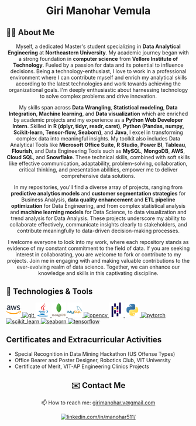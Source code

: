 <h1 align="center">Giri Manohar Vemula</h1>
<h2>👨‍💻 About Me</h2>
<p align="center"> Myself, a dedicated Master's student specializing in <b>Data Analytical Engineering</b> at <b>Northeastern University</b>. My academic journey began with a strong foundation in <b>computer science</b> from <b>Vellore Institute of Technology</b>. Fueled by a passion for data and its potential to influence decisions. Being a technology-enthusiast, I love to work in a professional environment where I can contribute myself and enrich my analytical skills according to the latest technologies and work towards achieving the organizational goals. I'm deeply enthusiastic about harnessing technology to solve complex problems and drive innovation. </p>

<p align="center"> My skills span across <b>Data Wrangling</b>, <b>Statistical modeling</b>, <b>Data Integration</b>, <b>Machine learning</b>, and <b>Data visualization</b> which are enriched by academic projects and my experience as a <b>Python Web Developer Intern</b>. Skilled in <b>R (dplyr, tidyr, readr, caret)</b>, <b>Python (Pandas, numpy, Scikit-learn, Tensor-flow, Seaborn)</b>, and <b>Java</b>, I excel in transforming complex data into meaningful insights. My toolkit also includes Data Analytical Tools like <b>Microsoft Office Suite</b>, <b>R Studio</b>, <b>Power BI</b>, <b>Tableau</b>, <b>Flourish</b>, and Data Engineering Tools such as <b>MySQL</b>, <b>MongoDB</b>, <b>AWS</b>, <b>Cloud SQL</b>, and <b>Snowflake</b>. These technical skills, combined with soft skills like effective communication, adaptability, problem-solving, collaboration, critical thinking, and presentation abilities, empower me to deliver comprehensive data solutions. </p>

<p align="center"> In my repositories, you'll find a diverse array of projects, ranging from <b>predictive analytics models</b> and <b>customer segmentation strategies</b> for Business Analysis, <b>data quality enhancement</b> and <b>ETL pipeline optimization</b> for Data Engineering, and from complex statistical analysis and <b>machine learning models</b> for Data Science, to data visualization and trend analysis for Data Analysis. These projects underscore my ability to collaborate effectively, communicate insights clearly to stakeholders, and contribute meaningfully to data-driven decision-making processes. </p>

<p align="center"> I welcome everyone to look into my work, where each repository stands as evidence of my constant commitment to the field of data. If you are seeking interest in collaborating, you are welcome to fork or contribute to my projects. Join me in engaging with and making valuable contributions to the ever-evolving realm of data science. Together, we can enhance our knowledge and skills in this captivating discipline. </p>

<h2>🔧 Technologies & Tools</h2>
<p align="left"> <a href="https://aws.amazon.com" target="_blank" rel="noreferrer"> <img src="https://raw.githubusercontent.com/devicons/devicon/master/icons/amazonwebservices/amazonwebservices-original-wordmark.svg" alt="aws" width="40" height="40"/> </a> <a href="https://git-scm.com/" target="_blank" rel="noreferrer"> <img src="https://www.vectorlogo.zone/logos/git-scm/git-scm-icon.svg" alt="git" width="40" height="40"/> </a> <a href="https://www.java.com" target="_blank" rel="noreferrer"> <img src="https://raw.githubusercontent.com/devicons/devicon/master/icons/java/java-original.svg" alt="java" width="40" height="40"/> </a> <a href="https://www.mongodb.com/" target="_blank" rel="noreferrer"> <img src="https://raw.githubusercontent.com/devicons/devicon/master/icons/mongodb/mongodb-original-wordmark.svg" alt="mongodb" width="40" height="40"/> </a> <a href="https://www.mysql.com/" target="_blank" rel="noreferrer"> <img src="https://raw.githubusercontent.com/devicons/devicon/master/icons/mysql/mysql-original-wordmark.svg" alt="mysql" width="40" height="40"/> </a> <a href="https://opencv.org/" target="_blank" rel="noreferrer"> <img src="https://www.vectorlogo.zone/logos/opencv/opencv-icon.svg" alt="opencv" width="40" height="40"/> </a> <a href="https://pandas.pydata.org/" target="_blank" rel="noreferrer"> <img src="https://raw.githubusercontent.com/devicons/devicon/2ae2a900d2f041da66e950e4d48052658d850630/icons/pandas/pandas-original.svg" alt="pandas" width="40" height="40"/> </a> <a href="https://www.python.org" target="_blank" rel="noreferrer"> <img src="https://raw.githubusercontent.com/devicons/devicon/master/icons/python/python-original.svg" alt="python" width="40" height="40"/> </a> <a href="https://pytorch.org/" target="_blank" rel="noreferrer"> <img src="https://www.vectorlogo.zone/logos/pytorch/pytorch-icon.svg" alt="pytorch" width="40" height="40"/> </a> <a href="https://scikit-learn.org/" target="_blank" rel="noreferrer"> <img src="https://upload.wikimedia.org/wikipedia/commons/0/05/Scikit_learn_logo_small.svg" alt="scikit_learn" width="40" height="40"/> </a> <a href="https://seaborn.pydata.org/" target="_blank" rel="noreferrer"> <img src="https://seaborn.pydata.org/_images/logo-mark-lightbg.svg" alt="seaborn" width="40" height="40"/> </a> <a href="https://www.tensorflow.org" target="_blank" rel="noreferrer"> <img src="https://www.vectorlogo.zone/logos/tensorflow/tensorflow-icon.svg" alt="tensorflow" width="40" height="40"/> </a> </p>
                                                                                                                                            
<h2 align="left">Certificates and Extracurricular Activities</h2>
<ul>
  <li>Special Recognition in Data Mining Hackathon (US Offense Types)</li>
  <li>Office Bearer and Poster Designer, Robotics Club, VIT University</li>
  <li>Certificate of Merit, VIT-AP Engineering Clinics Projects</li>
</ul>

<h2 align="center">✉️ Contact Me</h2>
<p align="center">
  📫 How to reach me: <a href="mailto:girimanohar.v@gmail.com">girimanohar.v@gmail.com</a>
</p>
<p align="center">
<a href="https://linkedin.com/in/linkedin.com/in/manohar511/" target="blank"><img align="center" src="https://upload.wikimedia.org/wikipedia/commons/8/81/LinkedIn_icon.svg" alt="linkedin.com/in/manohar511/" height="30" width="40" /></a>
</p>
